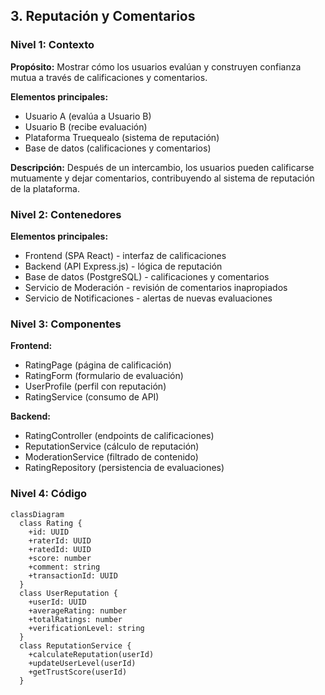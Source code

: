 ## 3. Reputación y Comentarios

### Nivel 1: Contexto

**Propósito:** Mostrar cómo los usuarios evalúan y construyen confianza mutua a través de calificaciones y comentarios.

**Elementos principales:**

- Usuario A (evalúa a Usuario B)
- Usuario B (recibe evaluación)
- Plataforma Truequealo (sistema de reputación)
- Base de datos (calificaciones y comentarios)

**Descripción:**
Después de un intercambio, los usuarios pueden calificarse mutuamente y dejar comentarios, contribuyendo al sistema de reputación de la plataforma.

### Nivel 2: Contenedores

**Elementos principales:**

- Frontend (SPA React) - interfaz de calificaciones
- Backend (API Express.js) - lógica de reputación
- Base de datos (PostgreSQL) - calificaciones y comentarios
- Servicio de Moderación - revisión de comentarios inapropiados
- Servicio de Notificaciones - alertas de nuevas evaluaciones

### Nivel 3: Componentes

**Frontend:**

- RatingPage (página de calificación)
- RatingForm (formulario de evaluación)
- UserProfile (perfil con reputación)
- RatingService (consumo de API)

**Backend:**

- RatingController (endpoints de calificaciones)
- ReputationService (cálculo de reputación)
- ModerationService (filtrado de contenido)
- RatingRepository (persistencia de evaluaciones)

### Nivel 4: Código

```mermaid
classDiagram
  class Rating {
    +id: UUID
    +raterId: UUID
    +ratedId: UUID
    +score: number
    +comment: string
    +transactionId: UUID
  }
  class UserReputation {
    +userId: UUID
    +averageRating: number
    +totalRatings: number
    +verificationLevel: string
  }
  class ReputationService {
    +calculateReputation(userId)
    +updateUserLevel(userId)
    +getTrustScore(userId)
  }
```
